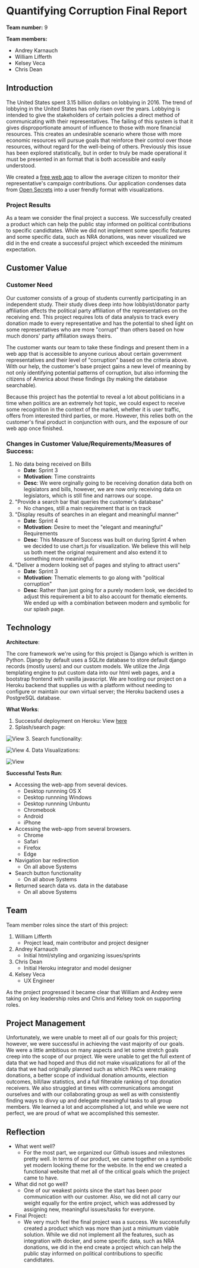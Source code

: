# Quantifying Corruption Final Report
**Team number:** 9  

**Team members:**
- Andrey Karnauch  
- William Lifferth  
- Kelsey Veca  
- Chris Dean  

## Introduction
The United States spent 3.15 billion dollars on lobbying in 2016. The trend of lobbying in the United States
has only risen over the years. Lobbying is intended to give the stakeholders of certain policies a direct method
of communicating with their representatives. The failing of this system is that it gives disproportionate amount
of influence to those with more financial resources. This creates an undesirable scenario where those with more
economic resources will pursue goals that reinforce their control over those resources, without regard for the
well-being of others. Previously this issue has been explored statistically, but in order to truly be made operational it must be presented in an format that is both accessible and easily understood.

We created a [free web app](http://quantifying-corruption.herokuapp.com/) to allow the average citizen to monitor their representative's campaign contributions. Our application condenses data from [Open Secrets](http://www.opensecrets.org) into a user frendly format with visualizations.

### Project Results
As a team we consider the final project a success. We successfully created a product which can help the public stay informed on political contributions to specific candidtates. While we did not implement some specific features and some specific data, such as NRA donations, was never visualized we did in the end create a successful project which exceeded the minimum expectation.

## Customer Value
### Customer Need
Our customer consists of a group of students currently participating in an independent study. Their study dives deep into how lobbyist/donator party affiliation affects the political party affiliation of the representatives on the receiving end. This project requires lots of data analysis to track every donation made to every representative and has the potential to shed light on some representatives who are more "corrupt" than others based on how much donors' party affiliation sways theirs.

The customer wants our team to take these findings and present them in a web app that is accessible to anyone curious about certain government representatives and their level of "corruption" based on the criteria above. With our help, the customer's base project gains a new level of meaning by not only identifying potential patterns of corruption, but also informing the citizens of America about these findings (by making the database searchable).

Because this project has the potential to reveal a lot about politicians in a time when politics are an extremely hot topic, we could expect to receive some recognition in the context of the market, whether it is user traffic, offers from interested third parties, or more. However, this relies both on the customer's final product in conjunction with ours, and the exposure of our web app once finished.

### Changes in Customer Value/Requirements/Measures of Success:
1. No data being received on Bills
   - **Date**: Sprint 3
   - **Motivation**: Time constraints
   - **Desc**: We were orginally going to be receiving donation data both on legislators and bills, however, we are now only receiving data on legislators, which is still fine and narrows our scope.
2. "Provide a search bar that queries the customer's database"
   - No changes, still a main requirement that is on track
3. "Display results of searches in an elegant and meaningful manner"
   - **Date**: Sprint 4
   - **Motivation**: Desire to meet the "elegant and meaningful" Requirements
   - **Desc**: This Measure of Success was built on during Sprint 4 when we decided to use chart.js for visualization. We believe this will help us both meet the original requirement and also extend it to something more meaningful.
4. "Deliver a modern looking set of pages and styling to attract users"
   - **Date**: Sprint 3
   - **Motivation**: Thematic elements to go along with "political corruption"
   - **Desc**: Rather than just going for a purely modern look, we decided to adjust this requirement a bit to also account for thematic elements. We ended up with a combination between modern and symbolic for our splash page.

## Technology

**Architecture**:

The core framework we're using for this project is Django which is written in Python. Django by default uses a SQLite database to store default django records (mostly users) and our custom models. We utilize the Jinja templating engine to put custom data into our html web pages, and a bootstrap frontend with vanilla javascript. We are hosting our project on a Heroku backend that supplies us with a platform without needing to configure or maintain our own virtual server; the Heroku backend uses a PostgreSQL database.

**What Works**:
  1. Successful deployment on Heroku: View [here](http://quantifying-corruption.herokuapp.com/)
  2. Splash/search page:

  ![View](https://i.imgur.com/AHjr1dy.jpg)
  3. Search functionality:

  ![View](https://i.imgur.com/BfFvzvw.jpg)
  4. Data Visualizations: 
  
  ![View](visualizations.png)

**Successful Tests Run**:
  - Accessing the web-app from several devices.
    - Desktop runnning OS X
    - Desktop runnning Windows
    - Desktop runnning Unbuntu
    - Chromebook
    - Android
    - iPhone
  - Accessing the web-app from several browsers.
    - Chrome
    - Safari
    - Firefox
    - Edge
  - Navigation bar redirection
    - On all above Systems
  - Search button functionality
    - On all above Systems
  - Returned search data vs. data in the database
    - On all above Systems

## Team
Team member roles since the start of this project:
  1. William Lifferth
     - Project lead, main contributor and project designer
  2. Andrey Karnauch
     - Initial html/styling and organizing issues/sprints
  3. Chris Dean
     - Initial Heroku integrator and model designer
  4. Kelsey Veca
     - UX Engineer

As the project progressed it became clear that William and Andrey were taking on key leadership roles and Chris and Kelsey took on supporting roles.

## Project Management
Unfortunately, we were unable to meet all of our goals for this project; however, we were successful in achieving the vast majority of our goals. We were a little ambitious on many aspects and let some stretch goals creep into the scope of our project. We were unable to get the full extent of data that we had hoped and thus did not make visualizations for all of the data that we had originally planned such as which PACs were making donations, a better scope of individual donation amounts, election outcomes, bill/law statistics, and a full filterable ranking of top donation receivers. We also struggled at times with communications amongst ourselves and with our collaborating group as well as with consistently finding ways to divvy up and delegate meaningful tasks to all group members. We learned a lot and accomplished a lot, and while we were not perfect, we are proud of what we accomplished this semester.

## Reflection
- What went well?
  - For the most part, we organized our Github issues and milestones pretty well. In terms of our product, we came together on a symbolic yet modern looking theme for the website. In the end we created a functional website that met all of the critical goals which the project came to have.
- What did not go well?
  - One of our weakest points since the start has been poor communication with our customer. Also, we did not all carry our weight equally for the entire project, which was addressed by assigning new, meaningful issues/tasks for everyone.
- Final Project:
  - We very much feel the final project was a success. We successfully created a product which was more than just a miniumum viable solution. While we did not implement all the features, such as integration with docker, and some specific data, such as NRA donations, we did in the end create a project which can help the public stay informed on political contributions to specific candidtates.
